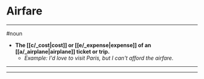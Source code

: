 # Airfare
---
#noun
- **The [[c/_cost|cost]] or [[e/_expense|expense]] of an [[a/_airplane|airplane]] ticket or trip.**
	- _Example: I'd love to visit Paris, but I can't afford the airfare._
---
---

